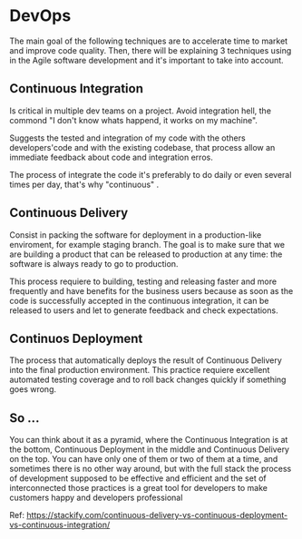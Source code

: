 # DevOps

The main goal of the following techniques are to accelerate time to market and improve code quality. Then, there will be explaining 3 techniques using in the Agile software development and it's important to take into account.


## Continuous Integration

Is critical in multiple dev teams on a project. Avoid integration hell, the commond "I don't know whats happend, it works on my machine".


Suggests the tested and integration of my code with the others developers'code and with the existing codebase, that process allow an immediate feedback about code and integration erros. 

The process of integrate the code it's preferably to do daily or even several times per day, that's why "continuous" . 


## Continuous Delivery 

Consist in packing the software for deployment in a production-like enviroment, for example staging branch. The goal is to make sure that we are building a product that can be released to production at any time: the software is always ready to go to production. 

This process requiere to building, testing and releasing faster and more frequently and have benefits for the business users because as soon as the code is successfully accepted in the continuous integration, it can be released to users and let to generate feedback and check expectations.

## Continuos Deployment

The process that automatically deploys the result of Continuous Delivery into the final production environment. This practice requiere excellent automated testing coverage and to roll back changes quickly if something goes wrong. 


## So ...
You can think about it as a pyramid, where the Continuous Integration is at the bottom, Continuous Deployment in the middle and Continuous Delivery on the top. You can have only one of them or two of them at a time, and sometimes there is no other way around, but with the full stack the process of development supposed to be effective and efficient and the set of interconnected those practices is a great tool for developers to make customers happy and developers professional


Ref: https://stackify.com/continuous-delivery-vs-continuous-deployment-vs-continuous-integration/




